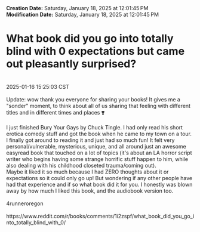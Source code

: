 <div><b>Creation Date:</b> Saturday, January 18, 2025 at 12:01:45 PM<br></div>
<div><b>Modification Date:</b> Saturday, January 18, 2025 at 12:01:45 PM<br></div>
<div><h1>What book did you go into totally blind with 0 expectations but came out pleasantly surprised?</h1></div>
<div><br></div>
<div> 2025-01-16 15:25:03 CST</div>
<div><br></div>
<div>Update: wow thank you everyone for sharing your books! It gives me a &quotsonder&quot moment, to think about all of us sharing that feeling with different titles and in different times and places ❣️</div>
<div><br></div>
<div>I just finished Bury Your Gays by Chuck Tingle. I had only read his short erotica comedy stuff and got the book when he came to my town on a tour. I finally got around to reading it and just had so much fun! It felt very personal/vulnerable, mysterious, unique, and all around just an awesome easyread book that touched on a lot of topics (it's about an LA horror script writer who begins having some strange horrific stuff happen to him, while also dealing with his childhood closeted trauma/coming out).</div>
<div> </div>
<div>Maybe it liked it so much because I had ZERO thoughts about it or expectations so it could only go up! But wondering if any other people have had that experience and if so what book did it for you. I honestly was blown away by how much I liked this book, and the audiobook version too. </div>
<div><br></div>
<div>4runneroregon</div>
<div><br></div>
<div>https://www.reddit.com/r/books/comments/1i2zspf/what_book_did_you_go_into_totally_blind_with_0/</div>

